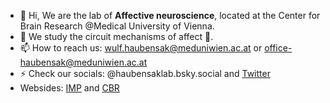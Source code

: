 - 👋 Hi, We are the lab of **Affective neuroscience**, located at the Center for Brain Research @Medical University of Vienna. 
- 👀 We study the circuit mechanisms of affect 🧠.
- 📫 How to reach us: wulf.haubensak@meduniwien.ac.at or office-haubensak@meduniwien.ac.at
- ⚡ Check our socials: @haubensaklab.bsky.social and [Twitter](@HaubensakL)
- Websides: [IMP](https://www.imp.ac.at/groups/wulf-haubensak) and [CBR](https://hirnforschung.meduniwien.ac.at/)

<!---
Affective neuroscience, Center for Brain Research @Medical University of Vienna. We study the circuit mechanisms of affect 🧠.
- 🌱 I’m currently learning ...
- 💞️ I’m looking to collaborate on ...
cbr.meduniwien.ac.at/organisation...
[www.imp.ac.at/groups/wulf-...](https://www.imp.ac.at/groups/wulf-haubensak)
--->
